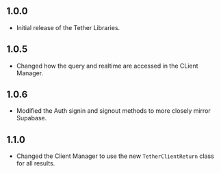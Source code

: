 ## 1.0.0

- Initial release of the Tether Libraries.

## 1.0.5

- Changed how the query and realtime are accessed in the CLient Manager.

## 1.0.6

- Modified the Auth signin and signout methods to more closely mirror Supabase.

## 1.1.0

- Changed the Client Manager to use the new `TetherClientReturn` class for all
  results.
